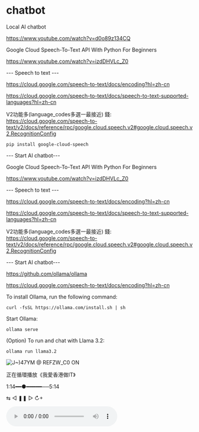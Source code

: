 # chatbot

Local AI chatbot

https://www.youtube.com/watch?v=d0o89z134CQ

Google Cloud Speech-To-Text API With Python For Beginners

https://www.youtube.com/watch?v=izdDHVLc_Z0

--- Speech to text ---

https://cloud.google.com/speech-to-text/docs/encoding?hl=zh-cn

https://cloud.google.com/speech-to-text/docs/speech-to-text-supported-languages?hl=zh-cn

V2功能多(language_codes多選一最接近) 錢: https://cloud.google.com/speech-to-text/v2/docs/reference/rpc/google.cloud.speech.v2#google.cloud.speech.v2.RecognitionConfig

    pip install google-cloud-speech



--- Start AI chatbot---

Google Cloud Speech-To-Text API With Python For Beginners

https://www.youtube.com/watch?v=izdDHVLc_Z0

--- Speech to text ---

https://cloud.google.com/speech-to-text/docs/encoding?hl=zh-cn

https://cloud.google.com/speech-to-text/docs/speech-to-text-supported-languages?hl=zh-cn

V2功能多(language_codes多選一最接近) 錢: https://cloud.google.com/speech-to-text/v2/docs/reference/rpc/google.cloud.speech.v2#google.cloud.speech.v2.RecognitionConfig



--- Start AI chatbot---

https://github.com/ollama/ollama

https://cloud.google.com/speech-to-text/docs/encoding?hl=zh-cn

To install Ollama, run the following command:

    curl -fsSL https://ollama.com/install.sh | sh

Start Ollama:

    ollama serve

(Option) To run and chat with Llama 3.2:

    ollama run llama3.2








![J$~)47YM @ R$EFZW_C0 ON](https://github.com/user-attachments/assets/967d609c-23d9-488e-aa05-c78f0c04dcea)

正在循環播放《我愛香港做IT》

  1:14━━●━━━━━──5:14

  ⇆       ◁      ❚❚      ▷       ↻+
  
<audio controls>
  <source src="TokiwoKizamuUta.mp3" type="TokiwoKizamuUta/mp3">
  Your browser does not support the audio tag.
</audio>
